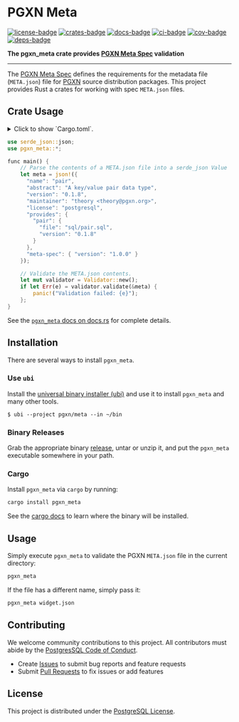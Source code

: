 # PGXN Meta

[![license-badge]][license] [![crates-badge]][crates] [![docs-badge]][docs] [![ci-badge]][ci] [![cov-badge]][cov] [![deps-badge]][deps]


**The pgxn_meta crate provides [PGXN Meta Spec] validation**

---

The [PGXN Meta Spec] defines the requirements for the metadata file
(`META.json`) file for [PGXN] source distribution packages. This project
provides Rust a crates for working with spec `META.json` files.

Crate Usage
-----------

<details>
<summary>Click to show `Cargo.toml`.</summary>

```toml
[dependencies]
serde_json = "1.0"
pgxn_meta = "0.1"
```
</details>

``` rust
use serde_json::json;
use pgxn_meta::*;

func main() {
    // Parse the contents of a META.json file into a serde_json Value
    let meta = json!({
      "name": "pair",
      "abstract": "A key/value pair data type",
      "version": "0.1.8",
      "maintainer": "theory <theory@pgxn.org>",
      "license": "postgresql",
      "provides": {
        "pair": {
          "file": "sql/pair.sql",
          "version": "0.1.8"
        }
      },
      "meta-spec": { "version": "1.0.0" }
    });

    // Validate the META.json contents.
    let mut validator = Validator::new();
    if let Err(e) = validator.validate(&meta) {
        panic!("Validation failed: {e}");
    };
}
```

See the [`pgxn_meta` docs on docs.rs] for complete details.

Installation
------------

There are several ways to install `pgxn_meta`.

### Use `ubi`

Install the [universal binary installer (ubi)](https://github.com/houseabsolute/ubi) and
use it to install `pgxn_meta` and many other tools.

``` console
$ ubi --project pgxn/meta --in ~/bin
```

### Binary Releases

Grab the appropriate binary [release], untar or unzip it, and put the
`pgxn_meta` executable somewhere in your path.

### Cargo

Install `pgxn_meta` via `cargo` by running:

``` sh
cargo install pgxn_meta
```

See the [cargo docs] to learn where the binary will be installed.

Usage
-----

Simply execute `pgxn_meta` to validate the PGXN `META.json` file in the
current directory:

``` sh
pgxn_meta
```

If the file has a different name, simply pass it:

``` sh
pgxn_meta widget.json
```

Contributing
------------

We welcome community contributions to this project. All contributors must
abide by the [PostgresSQL Code of Conduct].

*   Create [Issues] to submit bug reports and feature requests
*   Submit [Pull Requests] to fix issues or add features

License
-------

This project is distributed under the [PostgreSQL License][license].

  [license-badge]: https://img.shields.io/badge/License-PostgreSQL-blue.svg
  [license]: https://opensource.org/licenses/PostgreSQL "⚖️ PostgreSQL License"
  [crates-badge]: https://img.shields.io/crates/v/pgxn_meta.svg
  [crates]: https://crates.io/crates/pgxn_meta
  [docs-badge]: https://docs.rs/pgxn_meta/badge.svg
  [docs]: https://docs.rs/pgxn_meta
  [ci-badge]: https://github.com/pgxn/meta/actions/workflows/test-and-lint.yml/badge.svg
  [ci]: https://github.com/pgxn/meta/actions/workflows/test-and-lint "🧪 Test and Lint"
  [cov-badge]: https://codecov.io/gh/pgxn/meta/graph/badge.svg?token=5DOLLPIHEO
  [cov]: https://codecov.io/gh/pgxn/meta "📊 Code Coverage"
  [deps-badge]: https://deps.rs/repo/github/pgxn/meta/status.svg
  [deps]: https://deps.rs/repo/github/pgxn/meta "📦 Dependency Status"
  [PGXN Meta Spec]: https://rfcs.pgxn.org/0001-meta-spec-v1.html
  [PGXN]: https://pgxn.org "PGXN: PostgreSQL Extension Network"
  [`pgxn_meta` docs on docs.rs]: https://docs.rs/ubi/latest/pgxn_meta/
  [universal binary installer (ubi)]: https://github.com/houseabsolute/ubi
  [release]: https://github.com/pgxn/meta/releases
  [cargo docs]: https://doc.rust-lang.org/cargo/commands/cargo-install.html
  [PostgresSQL Code of Conduct]: https://www.postgresql.org/about/policies/coc/
  [Issues]: https://github.com/pgxn/meta/issues
  [Pull Requests]: https://github.com/pgxn/meta/pulls
